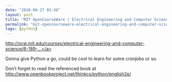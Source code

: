 ```yaml
---
date: "2010-08-27 03:30"
layout: post
title: "MIT OpenCourseWare | Electrical Engineering and Computer Science | 6.189 A Gentle Introduction to Programming Using Python, January IAP 2008 | Lecture Notes"
permalink: "mit-opencourseware-electrical-engineering-and-computer-science-6-189-a-gentle-introduction-to-programming-using-python-january-iap-2008-lecture-notes"
tags: [python]
---
```


<a href="http://ocw.mit.edu/courses/electrical-engineering-and-computer-science/6-189-a-gentle-introduction-to-programming-using-python-january-iap-2008/lecture-notes/">http://ocw.mit.edu/courses/electrical-engineering-and-computer-science/6-189-...</a>

Gonna give Python a go, could be cool to learn for some cronjobs or so.

Don’t forget to read the referenced book at <a href="http://www.openbookproject.net/thinkcs/python/english2e/">http://www.openbookproject.net/thinkcs/python/english2e/</a>
